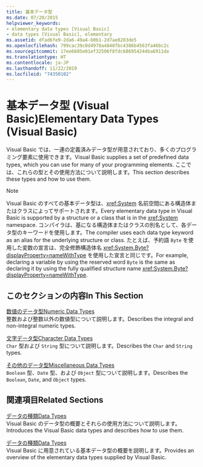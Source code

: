 ```yaml
---
title: 基本データ型
ms.date: 07/20/2015
helpviewer_keywords:
- elementary data types [Visual Basic]
- data types [Visual Basic], elementary
ms.assetid: dfad6fe9-2da6-49a4-b0b1-2d7ae0283de5
ms.openlocfilehash: 799cac39c0d4978a4840fbc4386b4563fa46bc2c
ms.sourcegitcommit: 17ee6605e01ef32506f8fdc686954244ba6911de
ms.translationtype: HT
ms.contentlocale: ja-JP
ms.lasthandoff: 11/22/2019
ms.locfileid: "74350102"
---
```

# <a name="elementary-data-types-visual-basic"></a><span data-ttu-id="acee3-102">基本データ型 (Visual Basic)</span><span class="sxs-lookup"><span data-stu-id="acee3-102">Elementary Data Types (Visual Basic)</span></span>
<span data-ttu-id="acee3-103">Visual Basic では、一連の定義済みデータ型が用意されており、多くのプログラミング要素に使用できます。</span><span class="sxs-lookup"><span data-stu-id="acee3-103">Visual Basic supplies a set of predefined data types, which you can use for many of your programming elements.</span></span> <span data-ttu-id="acee3-104">ここでは、これらの型とその使用方法について説明します。</span><span class="sxs-lookup"><span data-stu-id="acee3-104">This section describes these types and how to use them.</span></span>  
  
> [!NOTE]
> <span data-ttu-id="acee3-105">Visual Basic のすべての基本データ型は、<xref:System> 名前空間にある構造体またはクラスによってサポートされます。</span><span class="sxs-lookup"><span data-stu-id="acee3-105">Every elementary data type in Visual Basic is supported by a structure or a class that is in the <xref:System> namespace.</span></span> <span data-ttu-id="acee3-106">コンパイラは、基になる構造体またはクラスの別名として、各データ型のキーワードを使用します。</span><span class="sxs-lookup"><span data-stu-id="acee3-106">The compiler uses each data type keyword as an alias for the underlying structure or class.</span></span> <span data-ttu-id="acee3-107">たとえば、予約語 `Byte` を使用した変数の宣言は、完全修飾構造体名 <xref:System.Byte?displayProperty=nameWithType> を使用した宣言と同じです。</span><span class="sxs-lookup"><span data-stu-id="acee3-107">For example, declaring a variable by using the reserved word `Byte` is the same as declaring it by using the fully qualified structure name <xref:System.Byte?displayProperty=nameWithType>.</span></span>  
  
## <a name="in-this-section"></a><span data-ttu-id="acee3-108">このセクションの内容</span><span class="sxs-lookup"><span data-stu-id="acee3-108">In This Section</span></span>  
 [<span data-ttu-id="acee3-109">数値のデータ型</span><span class="sxs-lookup"><span data-stu-id="acee3-109">Numeric Data Types</span></span>](../../../../visual-basic/programming-guide/language-features/data-types/numeric-data-types.md)  
 <span data-ttu-id="acee3-110">整数および整数以外の数値型について説明します。</span><span class="sxs-lookup"><span data-stu-id="acee3-110">Describes the integral and non-integral numeric types.</span></span>  
  
 [<span data-ttu-id="acee3-111">文字データ型</span><span class="sxs-lookup"><span data-stu-id="acee3-111">Character Data Types</span></span>](../../../../visual-basic/programming-guide/language-features/data-types/character-data-types.md)  
 <span data-ttu-id="acee3-112">`Char` 型および `String` 型について説明します。</span><span class="sxs-lookup"><span data-stu-id="acee3-112">Describes the `Char` and `String` types.</span></span>  
  
 [<span data-ttu-id="acee3-113">その他のデータ型</span><span class="sxs-lookup"><span data-stu-id="acee3-113">Miscellaneous Data Types</span></span>](../../../../visual-basic/programming-guide/language-features/data-types/miscellaneous-data-types.md)  
 <span data-ttu-id="acee3-114">`Boolean` 型、`Date` 型、および `Object` 型について説明します。</span><span class="sxs-lookup"><span data-stu-id="acee3-114">Describes the `Boolean`, `Date`, and `Object` types.</span></span>  
  
## <a name="related-sections"></a><span data-ttu-id="acee3-115">関連項目</span><span class="sxs-lookup"><span data-stu-id="acee3-115">Related Sections</span></span>  
 [<span data-ttu-id="acee3-116">データの種類</span><span class="sxs-lookup"><span data-stu-id="acee3-116">Data Types</span></span>](../../../../visual-basic/programming-guide/language-features/data-types/index.md)  
 <span data-ttu-id="acee3-117">Visual Basic のデータ型の概要とそれらの使用方法について説明します。</span><span class="sxs-lookup"><span data-stu-id="acee3-117">Introduces the Visual Basic data types and describes how to use them.</span></span>  
  
 [<span data-ttu-id="acee3-118">データの種類</span><span class="sxs-lookup"><span data-stu-id="acee3-118">Data Types</span></span>](../../../../visual-basic/language-reference/data-types/index.md)  
 <span data-ttu-id="acee3-119">Visual Basic に用意されている基本データ型の概要を説明します。</span><span class="sxs-lookup"><span data-stu-id="acee3-119">Provides an overview of the elementary data types supplied by Visual Basic.</span></span>
